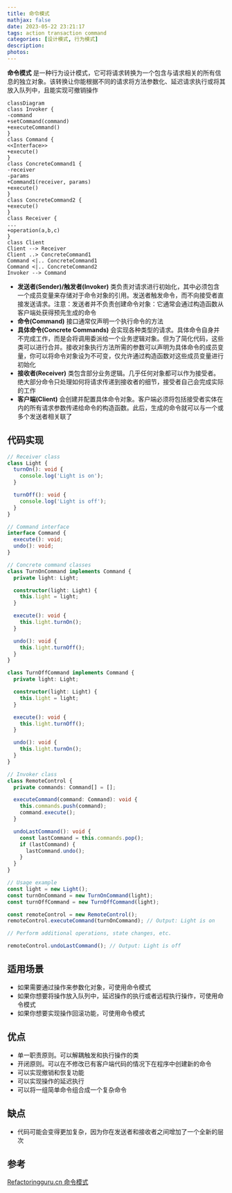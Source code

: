 ```yaml
---
title: 命令模式
mathjax: false
date: 2023-05-22 23:21:17
tags: action transaction command
categories: [设计模式, 行为模式]
description:
photos:
---
```


**命令模式** 是一种行为设计模式，它可将请求转换为一个包含与请求相关的所有信息的独立对象。该转换让你能根据不同的请求将方法参数化、延迟请求执行或将其放入队列中，且能实现可撤销操作

```mermaid
classDiagram
class Invoker {
-command
+setCommand(command)
+executeCommand()
}
class Command {
<<Interface>>
+execute()
}
class ConcreteCommand1 {
-receiver
-params
+Command1(receiver, params)
+execute()
}
class ConcreteCommand2 {
+execute()
}
class Receiver {
...
+operation(a,b,c)
}
class Client
Client --> Receiver
Client ..> ConcreteCommand1
Command <|.. ConcreteCommand1
Command <|.. ConcreteCommand2
Invoker --> Command
```

<!--more-->

- **发送者(Sender)/触发者(Invoker)** 类负责对请求进行初始化，其中必须包含一个成员变量来存储对于命令对象的引用。发送者触发命令，而不向接受者直接发送请求。注意：发送者并不负责创建命令对象：它通常会通过构造函数从客户端处获得预先生成的命令
- **命令(Command)** 接口通常仅声明一个执行命令的方法
- **具体命令(Concrete Commands)** 会实现各种类型的请求。具体命令自身并不完成工作，而是会将调用委派给一个业务逻辑对象。但为了简化代码，这些类可以进行合并。接收对象执行方法所需的参数可以声明为具体命令的成员变量，你可以将命令对象设为不可变，仅允许通过构造函数对这些成员变量进行初始化
- **接收者(Receiver)** 类包含部分业务逻辑。几乎任何对象都可以作为接受者。绝大部分命令只处理如何将请求传递到接收者的细节，接受者自己会完成实际的工作
- **客户端(Client)** 会创建并配置具体命令对象。客户端必须将包括接受者实体在内的所有请求参数传递给命令的构造函数。此后，生成的命令就可以与一个或多个发送者相关联了

## 代码实现

```ts
// Receiver class
class Light {
  turnOn(): void {
    console.log('Light is on');
  }

  turnOff(): void {
    console.log('Light is off');
  }
}

// Command interface
interface Command {
  execute(): void;
  undo(): void;
}

// Concrete command classes
class TurnOnCommand implements Command {
  private light: Light;

  constructor(light: Light) {
    this.light = light;
  }

  execute(): void {
    this.light.turnOn();
  }

  undo(): void {
    this.light.turnOff();
  }
}

class TurnOffCommand implements Command {
  private light: Light;

  constructor(light: Light) {
    this.light = light;
  }

  execute(): void {
    this.light.turnOff();
  }

  undo(): void {
    this.light.turnOn();
  }
}

// Invoker class
class RemoteControl {
  private commands: Command[] = [];

  executeCommand(command: Command): void {
    this.commands.push(command);
    command.execute();
  }

  undoLastCommand(): void {
    const lastCommand = this.commands.pop();
    if (lastCommand) {
      lastCommand.undo();
    }
  }
}

// Usage example
const light = new Light();
const turnOnCommand = new TurnOnCommand(light);
const turnOffCommand = new TurnOffCommand(light);

const remoteControl = new RemoteControl();
remoteControl.executeCommand(turnOnCommand); // Output: Light is on

// Perform additional operations, state changes, etc.

remoteControl.undoLastCommand(); // Output: Light is off
```

## 适用场景

- 如果需要通过操作来参数化对象，可使用命令模式
- 如果你想要将操作放入队列中，延迟操作的执行或者远程执行操作，可使用命令模式
- 如果你想要实现操作回滚功能，可使用命令模式

## 优点

- 单一职责原则。可以解耦触发和执行操作的类
- 开闭原则。可以在不修改已有客户端代码的情况下在程序中创建新的命令
- 可以实现撤销和恢复功能
- 可以实现操作的延迟执行
- 可以将一组简单命令组合成一个复杂命令

## 缺点

- 代码可能会变得更加复杂，因为你在发送者和接收者之间增加了一个全新的层次

## 参考

[Refactoringguru.cn 命令模式](https://refactoringguru.cn/design-patterns/command)
